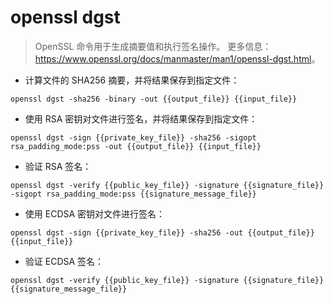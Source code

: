 # openssl dgst

> OpenSSL 命令用于生成摘要值和执行签名操作。
> 更多信息：<https://www.openssl.org/docs/manmaster/man1/openssl-dgst.html>。

- 计算文件的 SHA256 摘要，并将结果保存到指定文件：

`openssl dgst -sha256 -binary -out {{output_file}} {{input_file}}`

- 使用 RSA 密钥对文件进行签名，并将结果保存到指定文件：

`openssl dgst -sign {{private_key_file}} -sha256 -sigopt rsa_padding_mode:pss -out {{output_file}} {{input_file}}`

- 验证 RSA 签名：

`openssl dgst -verify {{public_key_file}} -signature {{signature_file}} -sigopt rsa_padding_mode:pss {{signature_message_file}}`

- 使用 ECDSA 密钥对文件进行签名：

`openssl dgst -sign {{private_key_file}} -sha256 -out {{output_file}} {{input_file}}`

- 验证 ECDSA 签名：

`openssl dgst -verify {{public_key_file}} -signature {{signature_file}} {{signature_message_file}}`